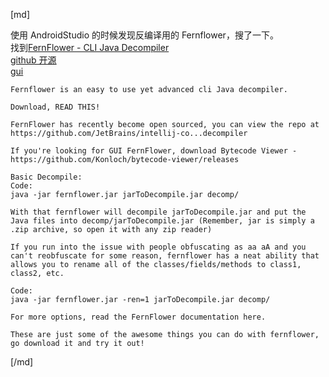 [md]

使用 AndroidStudio 的时候发现反编译用的 Fernflower，搜了一下。  
找到[FernFlower - CLI Java Decompiler](http://the.bytecode.club/showthread.php?tid=5)  
[github 开源](https://github.com/JetBrains/intellij-community/tree/master/plugins/java-decompiler/engine/src/org/jetbrains/java/decompiler)  
[gui](https://github.com/Konloch/bytecode-viewer/releases)

```
Fernflower is an easy to use yet advanced cli Java decompiler.

Download, READ THIS!

FernFlower has recently become open sourced, you can view the repo at https://github.com/JetBrains/intellij-co...decompiler

If you're looking for GUI FernFlower, download Bytecode Viewer - https://github.com/Konloch/bytecode-viewer/releases

Basic Decompile:
Code:
java -jar fernflower.jar jarToDecompile.jar decomp/

With that fernflower will decompile jarToDecompile.jar and put the Java files into decomp/jarToDecompile.jar (Remember, jar is simply a .zip archive, so open it with any zip reader)

If you run into the issue with people obfuscating as aa aA and you can't reobfuscate for some reason, fernflower has a neat ability that allows you to rename all of the classes/fields/methods to class1, class2, etc.

Code:
java -jar fernflower.jar -ren=1 jarToDecompile.jar decomp/

For more options, read the FernFlower documentation here.

These are just some of the awesome things you can do with fernflower, go download it and try it out!
```

[/md]
